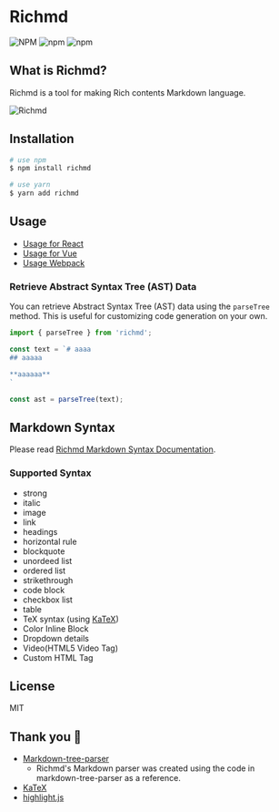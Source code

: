 # Richmd
![NPM](https://img.shields.io/npm/l/richmd)
![npm](https://img.shields.io/npm/v/richmd)
![npm](https://img.shields.io/npm/dw/richmd)

## What is Richmd?
Richmd is a tool for making Rich contents Markdown language.

![Richmd](./docs/images/preview.png)

## Installation

```bash
# use npm
$ npm install richmd

# use yarn
$ yarn add richmd
```

## Usage
- [Usage for React](./docs/usage-react.md)
- [Usage for Vue](./docs/usage-vue.md)
- [Usage Webpack](./docs/Setup-webpack.md)

### Retrieve Abstract Syntax Tree (AST) Data
You can retrieve Abstract Syntax Tree (AST) data using the `parseTree` method.
This is useful for customizing code generation on your own.

```js
import { parseTree } from 'richmd';

const text = `# aaaa
## aaaaa

**aaaaaa**
`

const ast = parseTree(text);
```


## Markdown Syntax
Please read [Richmd Markdown Syntax Documentation](./docs/md-syntax.md).

### Supported Syntax
- strong
- italic
- image
- link
- headings
- horizontal rule
- blockquote
- unordeed list
- ordered list
- strikethrough
- code block
- checkbox list
- table
- TeX syntax (using [KaTeX](https://katex.org/))
- Color Inline Block
- Dropdown details
- Video(HTML5 Video Tag)
- Custom HTML Tag

## License
MIT

## Thank you :pray:
- [Markdown-tree-parser](https://github.com/ysugimoto/markdown-tree-parser)
  - Richmd's Markdown parser was created using the code in markdown-tree-parser as a reference.
- [KaTeX](https://github.com/KaTeX/KaTeX)
- [highlight.js](https://github.com/highlightjs/highlight.js/)
